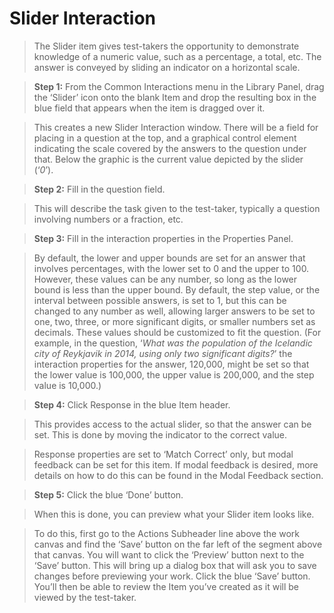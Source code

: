 # Slider Interaction

>The Slider item gives test-takers the opportunity to demonstrate knowledge of a numeric value, such as a percentage, a total, etc. The answer is conveyed by sliding an indicator on a horizontal scale.

>**Step 1:** From the Common Interactions menu in the Library Panel, drag the ‘Slider’ icon onto the blank Item and drop the resulting box in the blue field that appears when the item is dragged over it.

>This creates a new Slider Interaction window. There will be a field for placing in a question at the top, and a graphical control element indicating the scale covered by the answers to the question under that. Below the graphic is the current value depicted by the slider (‘*0*’).

>**Step 2:** Fill in the question field. 

>This will describe the task given to the test-taker, typically a question involving numbers or a fraction, etc.

>**Step 3:** Fill in the interaction properties in the Properties Panel. 

>By default, the lower and upper bounds are set for an answer that involves percentages, with the lower set to 0 and the upper to 100. However, these values can be any number, so long as the lower bound is less than the upper bound. By default, the step value, or the interval between possible answers, is set to 1, but this can be changed to any number as well, allowing larger answers to be set to one, two, three, or more significant digits, or smaller numbers set as decimals. These values should be customized to fit the question. (For example, in the question, ‘*What was the population of the Icelandic city of Reykjavik in 2014, using only two significant digits?*’ the interaction properties for the answer, 120,000, might be set so that the lower value is 100,000, the upper value is 200,000, and the step value is 10,000.)

>**Step 4:** Click Response in the blue Item header.

>This provides access to the actual slider, so that the answer can be set. This is done by moving the indicator to the correct value.

>Response properties are set to ‘Match Correct’ only, but modal feedback can be set for this item. If modal feedback is desired, more details on how to do this can be found in the Modal Feedback section.

>**Step 5:** Click the blue ‘Done’ button.

>When this is done, you can preview what your Slider item looks like.

>To do this, first go to the Actions Subheader line above the work canvas and find the ‘Save’ button on the far left of the segment above that canvas. You will want to click the ‘Preview’ button next to the ‘Save’ button. This will bring up a dialog box that will ask you to save changes before previewing your work. Click the blue ‘Save’ button. You’ll then be able to review the Item you’ve created as it will be viewed by the test-taker.
